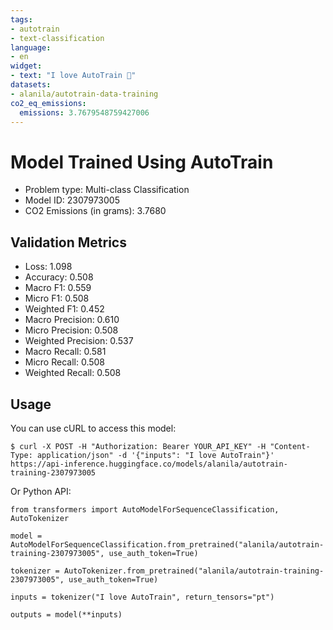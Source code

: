```yaml
---
tags:
- autotrain
- text-classification
language:
- en
widget:
- text: "I love AutoTrain 🤗"
datasets:
- alanila/autotrain-data-training
co2_eq_emissions:
  emissions: 3.7679548759427006
---
```


# Model Trained Using AutoTrain

- Problem type: Multi-class Classification
- Model ID: 2307973005
- CO2 Emissions (in grams): 3.7680

## Validation Metrics

- Loss: 1.098
- Accuracy: 0.508
- Macro F1: 0.559
- Micro F1: 0.508
- Weighted F1: 0.452
- Macro Precision: 0.610
- Micro Precision: 0.508
- Weighted Precision: 0.537
- Macro Recall: 0.581
- Micro Recall: 0.508
- Weighted Recall: 0.508


## Usage

You can use cURL to access this model:

```
$ curl -X POST -H "Authorization: Bearer YOUR_API_KEY" -H "Content-Type: application/json" -d '{"inputs": "I love AutoTrain"}' https://api-inference.huggingface.co/models/alanila/autotrain-training-2307973005
```

Or Python API:

```
from transformers import AutoModelForSequenceClassification, AutoTokenizer

model = AutoModelForSequenceClassification.from_pretrained("alanila/autotrain-training-2307973005", use_auth_token=True)

tokenizer = AutoTokenizer.from_pretrained("alanila/autotrain-training-2307973005", use_auth_token=True)

inputs = tokenizer("I love AutoTrain", return_tensors="pt")

outputs = model(**inputs)
```